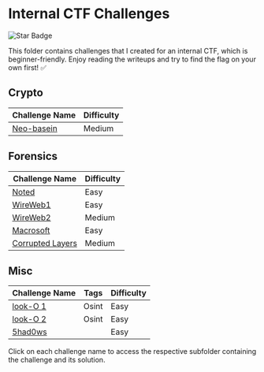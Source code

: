 # Internal CTF Challenges

<img src="https://img.shields.io/static/v1?label=%F0%9F%8C%9F&message=NiL0V3R&style=style=flat&color=BC4E99" alt="Star Badge"/>

This folder contains challenges that I created for an internal CTF, which is beginner-friendly. Enjoy reading the writeups and try to find the flag on your own first! ✅



## Crypto

| Challenge Name | Difficulty |
| -------------- | ---------- |
| [Neo-basein](crypto/Neo-basein) | Medium |

## Forensics

| Challenge Name | Difficulty |
| -------------- | ---------- |
| [Noted](forensics/Noted) | Easy |
| [WireWeb1](forensics/Wireweb1%20) | Easy |
| [WireWeb2](forensics/Wireweb2%20) | Medium |
| [Macrosoft](forensics/Macrosoft%20) | Easy |
| [Corrupted Layers](forensics/Corrupted-layers%20) | Medium |

## Misc

| Challenge Name | Tags | Difficulty |
| -------------- | ---- | ---------- |
| [look-O 1](Misc/Look-O%201) | Osint | Easy |
| [look-O 2](Misc/Look-O%202) | Osint | Easy |
| [5had0ws](Misc/5had0ws) | | Easy |

Click on each challenge name to access the respective subfolder containing the challenge and its solution.

